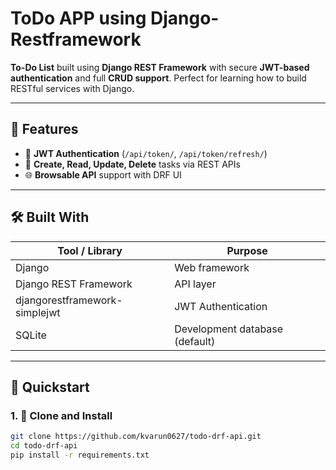 # ToDo APP using Django-Restframework

**To-Do List** built using **Django REST Framework** with secure **JWT-based authentication** and full **CRUD support**. Perfect for learning how to build RESTful services with Django.

---

## 🔧 Features

- 🔐 **JWT Authentication** (`/api/token/`, `/api/token/refresh/`)
- 📝 **Create, Read, Update, Delete** tasks via REST APIs
- 🌐 **Browsable API** support with DRF UI

---

## 🛠️ Built With

| Tool / Library        | Purpose                         |
|-----------------------|----------------------------------|
| Django                | Web framework                   |
| Django REST Framework | API layer                       |
| djangorestframework-simplejwt | JWT Authentication        |
| SQLite                | Development database (default)  |

---

## 🚀 Quickstart

### 1. 🔁 Clone and Install
```bash
git clone https://github.com/kvarun0627/todo-drf-api.git
cd todo-drf-api
pip install -r requirements.txt
